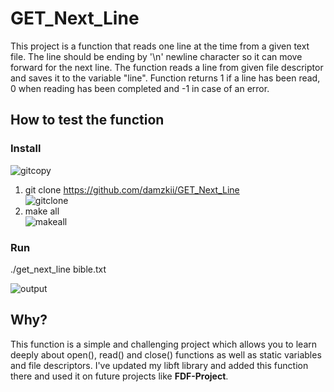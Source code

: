 # GET_Next_Line
This project is a function that reads one line at the time from a given text file. The line should be ending by '\n' 
newline character so it can move forward for the next line. The function reads a line from given file descriptor and saves it to the variable "line". 
Function returns 1 if a line has been read, 0 when reading has been completed and -1 in case of an error.  
## How to test the function  
### Install  
![gitcopy](https://user-images.githubusercontent.com/82960301/196993234-f0542fae-4647-4c7b-8f00-edc899c98868.gif)  
1. git clone https://github.com/damzkii/GET_Next_Line  
![gitclone](https://user-images.githubusercontent.com/82960301/196993282-8cb7033c-a196-415b-af0b-6f83e1eb3b74.gif)  
2. make all  
![makeall](https://user-images.githubusercontent.com/82960301/196993314-4d8e621c-9858-4108-834a-dac44c692a4d.gif)  
### Run  
./get_next_line bible.txt  
  
  
![output](https://user-images.githubusercontent.com/82960301/196993427-c1599531-74bf-4725-8c1b-b6f7ee1ecf3b.gif)
## Why?
This function is a simple and challenging project which allows you to learn deeply about open(), read() and close() 
functions as well as static variables and file descriptors. I've updated my libft library and added this function there
and used it on future projects like **FDF-Project**.
